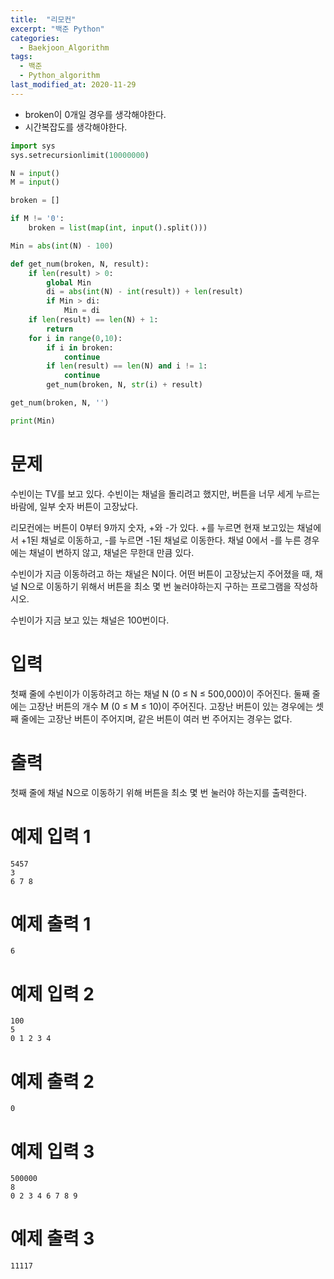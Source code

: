 ```yaml
---
title:  "리모컨"
excerpt: "백준 Python"
categories:
  - Baekjoon_Algorithm
tags:
  - 백준
  - Python_algorithm
last_modified_at: 2020-11-29
---
```


* broken이 0개일 경우를 생각해야한다.
* 시간복잡도를 생각해야한다.

```python
import sys
sys.setrecursionlimit(10000000)

N = input()
M = input()

broken = []

if M != '0':
    broken = list(map(int, input().split()))

Min = abs(int(N) - 100)

def get_num(broken, N, result):
    if len(result) > 0:
        global Min
        di = abs(int(N) - int(result)) + len(result)
        if Min > di:
            Min = di
    if len(result) == len(N) + 1:
        return
    for i in range(0,10):
        if i in broken:
            continue
        if len(result) == len(N) and i != 1:
            continue
        get_num(broken, N, str(i) + result)

get_num(broken, N, '')

print(Min)
```

# 문제

수빈이는 TV를 보고 있다. 수빈이는 채널을 돌리려고 했지만, 버튼을 너무 세게 누르는 바람에, 일부 숫자 버튼이 고장났다.
  
리모컨에는 버튼이 0부터 9까지 숫자, +와 -가 있다. +를 누르면 현재 보고있는 채널에서 +1된 채널로 이동하고, -를 누르면 -1된 채널로 이동한다. 채널 0에서 -를 누른 경우에는 채널이 변하지 않고, 채널은 무한대 만큼 있다.
  
수빈이가 지금 이동하려고 하는 채널은 N이다. 어떤 버튼이 고장났는지 주어졌을 때, 채널 N으로 이동하기 위해서 버튼을 최소 몇 번 눌러야하는지 구하는 프로그램을 작성하시오. 
  
수빈이가 지금 보고 있는 채널은 100번이다.

# 입력

첫째 줄에 수빈이가 이동하려고 하는 채널 N (0 ≤ N ≤ 500,000)이 주어진다.  둘째 줄에는 고장난 버튼의 개수 M (0 ≤ M ≤ 10)이 주어진다. 고장난 버튼이 있는 경우에는 셋째 줄에는 고장난 버튼이 주어지며, 같은 버튼이 여러 번 주어지는 경우는 없다.

# 출력

첫째 줄에 채널 N으로 이동하기 위해 버튼을 최소 몇 번 눌러야 하는지를 출력한다.

# 예제 입력 1 

```
5457
3
6 7 8
```

# 예제 출력 1 

```
6
```

# 예제 입력 2 

```
100
5
0 1 2 3 4
```

# 예제 출력 2 

```
0
```

# 예제 입력 3 

```
500000
8
0 2 3 4 6 7 8 9
```

# 예제 출력 3 

```
11117
```
